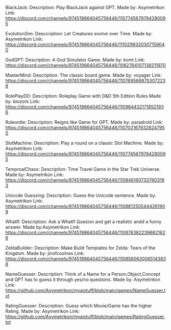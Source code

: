 BlackJack:
Description: Play BlackJack against GPT.
Made by: Asymetrikon
Link: https://discord.com/channels/974519864045756446/1107745679784280095

EvolutionSim:
Desccription: Let Creatures evolve over Time.
Made by:  Asymetrikon
Link: https://discord.com/channels/974519864045756446/1110299320307159040

GodGPT:
Description: A God Simulator Game.
Made by: komt
Link: https://discord.com/channels/974519864045756446/1082764107138211970

MasterMind:
Description: The classic board game.
Made by: voyager
Link: https://discord.com/channels/974519864045756446/1107695668753072238

RolePlayDD:
Description: Roleplay Game with D&D 5th Edition Rules
Made by: biozork
Link: https://discord.com/channels/974519864045756446/1109844321718521936

Ruleordie:
Description: Reigns like Game for GPT.
Made by: paradroid
Link: https://discord.com/channels/974519864045756446/1107021679328247950

SlotMachine:
Description: Play a round on a classic Slot Machine.
Made by: Asymetrikon
Link: https://discord.com/channels/974519864045756446/1107745679784280095

TemproalChaos:
Description: Time Travel Game in the Star Trek Universe.
Made by: Asymetrikon
Link: https://discord.com/channels/974519864045756446/1108461607337603193

Unicode Guessing:
Description: Guess the Unicode sentence.
Made by: Asymetrikon
Link: https://discord.com/channels/974519864045756446/1108812505444261909

WhatIf:
Description: Ask a WhatIf Quesion and get a realistic andd a funny answer.
Made by:Asymetrikon
Link: https://discord.com/channels/974519864045756446/1108763822396821626

ZeldaBuilder:
Description: Make Build Templates for Zelda: Tears of the Kingdom.
Made by: jinofcoolnes
Link: https://discord.com/channels/974519864045756446/1108560630065143838

NameGuesser:
Description: Think of a Name for a Person,Object,Concept and GPT has to guess it through yes/no questions.
Made by: Asymetrikon
Link: https://github.com/Asymetrikon/myaistuff/blob/main/games/NameGuesser.txt

RatingGuesser:
Description: Guess which Movie/Game has the higher Rating.
Made by: Asymetrikon
Link: https://github.com/Asymetrikon/myaistuff/blob/main/games/RatingGuesser.txt
